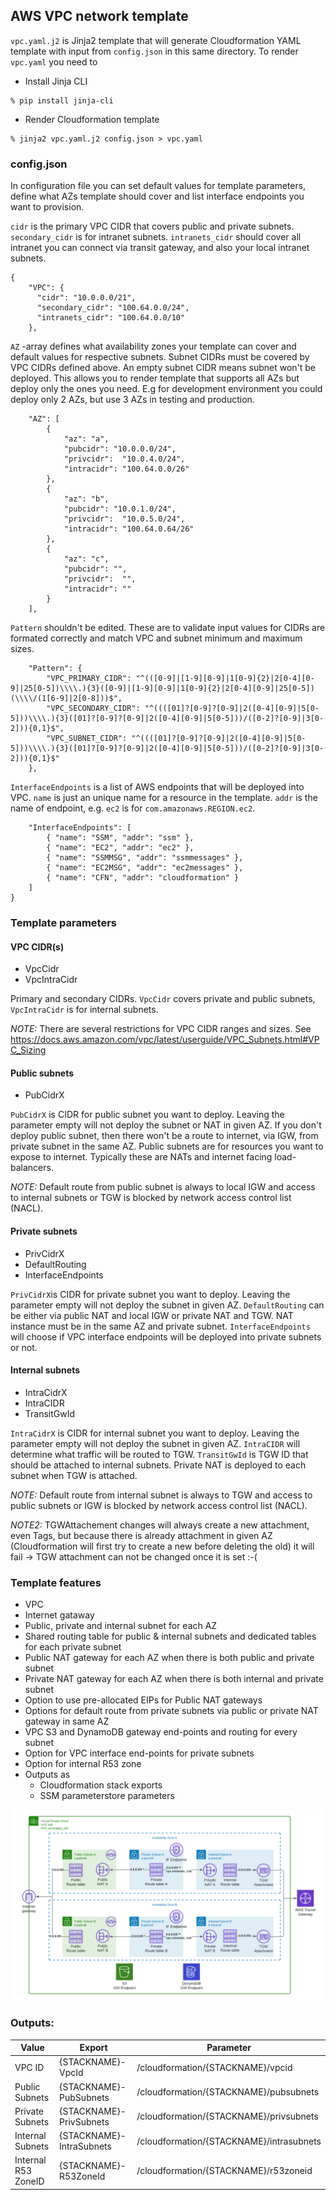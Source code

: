 ## AWS VPC network template

`vpc.yaml.j2` is Jinja2 template that will generate Cloudformation YAML template with
input from `config.json` in this same directory. To render `vpc.yaml` you need to

* Install Jinja CLI

```
% pip install jinja-cli
``` 

* Render Cloudformation template

``` 
% jinja2 vpc.yaml.j2 config.json > vpc.yaml
```

### config.json

In configuration file you can set default values for template parameters,
define what AZs template should cover and list interface endpoints you
want to provision.

`cidr` is the primary VPC CIDR that covers public and private subnets. `secondary_cidr`
is for intranet subnets. `intranets_cidr` should cover all intranet you can connect via
transit gateway, and also your local intranet subnets.

```
{
    "VPC": {
      "cidr": "10.0.0.0/21",
      "secondary_cidr": "100.64.0.0/24",
      "intranets_cidr": "100.64.0.0/10"
    },
```

`AZ` -array defines what availability zones your template can cover and default values
for respective subnets. Subnet CIDRs must be covered by VPC CIDRs defined above. An empty
subnet CIDR means subnet won't be deployed. This allows you to render template that supports
all AZs but deploy only the ones you need. E.g for development environment you could deploy
only 2 AZs, but use 3 AZs in testing and production.

```
    "AZ": [
        {
            "az": "a",
            "pubcidr": "10.0.0.0/24",
            "privcidr":  "10.0.4.0/24",
            "intracidr": "100.64.0.0/26"
        },
        {
            "az": "b",
            "pubcidr": "10.0.1.0/24",
            "privcidr":  "10.0.5.0/24",
            "intracidr": "100.64.0.64/26"
        },
        {
            "az": "c",
            "pubcidr": "",
            "privcidr":  "",
            "intracidr": ""
        }
    ],
```

`Pattern` shouldn't be edited. These are to validate input values for CIDRs are formated
correctly and match VPC and subnet minimum and maximum sizes.

```
    "Pattern": {
        "VPC_PRIMARY_CIDR": "^(([0-9]|[1-9][0-9]|1[0-9]{2}|2[0-4][0-9]|25[0-5])\\\\.){3}([0-9]|[1-9][0-9]|1[0-9]{2}|2[0-4][0-9]|25[0-5])(\\\\/(1[6-9]|2[0-8]))$",
        "VPC_SECONDARY_CIDR": "^((([01]?[0-9]?[0-9]|2([0-4][0-9]|5[0-5]))\\\\.){3}([01]?[0-9]?[0-9]|2([0-4][0-9]|5[0-5]))/([0-2]?[0-9]|3[0-2])){0,1}$",
        "VPC_SUBNET_CIDR": "^((([01]?[0-9]?[0-9]|2([0-4][0-9]|5[0-5]))\\\\.){3}([01]?[0-9]?[0-9]|2([0-4][0-9]|5[0-5]))/([0-2]?[0-9]|3[0-2])){0,1}$"
    },
```

`InterfaceEndpoints` is a list of AWS endpoints that will be deployed into VPC.
`name` is just an unique name for a resource in the template. `addr` is
the name of endpoint, e.g. `ec2` is for `com.amazonaws.REGION.ec2`.


```
    "InterfaceEndpoints": [
        { "name": "SSM", "addr": "ssm" },
        { "name": "EC2", "addr": "ec2" },
        { "name": "SSMMSG", "addr": "ssmmessages" },
        { "name": "EC2MSG", "addr": "ec2messages" },
        { "name": "CFN", "addr": "cloudformation" }
    ]
}
```


### Template parameters

#### VPC CIDR(s)
   * VpcCidr
   * VpcIntraCidr

Primary and secondary CIDRs. `VpcCidr` covers private and public subnets,
`VpcIntraCidr` is for internal subnets.

_NOTE:_ There are several restrictions for VPC CIDR ranges and sizes. See https://docs.aws.amazon.com/vpc/latest/userguide/VPC_Subnets.html#VPC_Sizing

#### Public subnets
   * PubCidrX

`PubCidrX` is CIDR for public subnet you want to deploy. Leaving the parameter
empty will not deploy the subnet or NAT in given AZ. If you don't deploy public
subnet, then there won't be a route to internet, via IGW, from private subnet
in the same AZ. Public subnets are for resources you want to expose to internet.
Typically these are NATs and internet facing load-balancers. 

_NOTE:_ Default route from public subnet is always to local IGW and access to internal
subnets or TGW is blocked by network access control list (NACL).

#### Private subnets
   * PrivCidrX
   * DefaultRouting
   * InterfaceEndpoints

`PrivCidrX`is CIDR for private subnet you want to deploy. Leaving the parameter
empty will not deploy the subnet in given AZ. `DefaultRouting` can be either via
public NAT and local IGW or private NAT and TGW. NAT instance must be in the same
AZ and private subnet. `InterfaceEndpoints` will choose if VPC interface endpoints
will be deployed into private subnets or not.

#### Internal subnets
   * IntraCidrX
   * IntraCIDR
   * TransitGwId

`IntraCidrX` is CIDR for internal subnet you want to deploy. Leaving the parameter
empty will not deploy the subnet in given AZ. `IntraCIDR` will determine what
traffic will be routed to TGW. `TransitGwId` is TGW ID that should be attached
to internal subnets. Private NAT is deployed to each subnet when TGW is attached.

_NOTE:_ Default route from internal subnet is always to TGW and access to public
subnets or IGW is blocked by network access control list (NACL).

_NOTE2:_ TGWAttachement changes will always create a new attachment, even Tags,
but because there is already attachment in given AZ (Cloudformation will first
try to create a new before deleting the old) it will fail -> TGW attachment
can not be changed once it is set :-(

### Template features
* VPC
* Internet gataway
* Public, private and internal subnet for each AZ
* Shared routing table for public & internal subnets and dedicated tables for each private subnet
* Public NAT gateway for each AZ when there is both public and private subnet
* Private NAT gateway for each AZ when there is both internal and private subnet
* Option to use pre-allocated EIPs for Public NAT gateways
* Options for default route from private subnets via public or private NAT gateway in same AZ
* VPC S3 and DynamoDB gateway end-points and routing for every subnet
* Option for VPC interface end-points for private subnets
* Option for internal R53 zone
* Outputs as
   * Cloudformation stack exports
   * SSM parameterstore parameters

![VPC diagram](vpc.png)

### Outputs:

|Value |Export |Parameter |
|------|-------|----------|
|VPC ID|{STACKNAME}-VpcId|/cloudformation/{STACKNAME}/vpcid|
|Public Subnets|{STACKNAME}-PubSubnets|/cloudformation/{STACKNAME}/pubsubnets|
|Private Subnets|{STACKNAME}-PrivSubnets|/cloudformation/{STACKNAME}/privsubnets|
|Internal Subnets|{STACKNAME}-IntraSubnets|/cloudformation/{STACKNAME}/intrasubnets|
|Internal R53 ZoneID|{STACKNAME}-R53ZoneId|/cloudformation/{STACKNAME}/r53zoneid|


